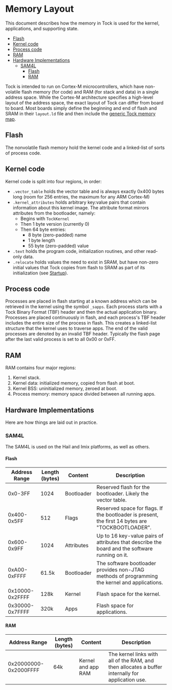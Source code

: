 Memory Layout
=============

This document describes how the memory in Tock is used for the
kernel, applications, and supporting state.

<!-- npm i -g markdown-toc; markdown-toc -i Memory_Layout.md -->

<!-- toc -->

- [Flash](#flash)
- [Kernel code](#kernel-code)
- [Process code](#process-code)
- [RAM](#ram)
- [Hardware Implementations](#hardware-implementations)
  * [SAM4L](#sam4l)
    + [Flash](#flash-1)
    + [RAM](#ram-1)

<!-- tocstop -->

Tock is intended to run on Cortex-M microcontrollers, which have
non-volatile flash memory (for code) and RAM (for stack and data) in a
single address space. While the Cortex-M architecture specifies a
high-level layout of the address space, the exact layout of Tock can
differ from board to board. Most boards simply define the beginning and
end of flash and SRAM in their `layout.ld` file and then include the
[generic Tock memory map](../boards/kernel_layout.ld).

## Flash

The nonvolatile flash memory hold the kernel code and a linked-list of sorts of
process code.

## Kernel code

Kernel code is split into four regions, in order:

  - `.vector_table` holds the vector table and is always exactly 0x400 bytes
    long (room for 256 entries, the maximum for any ARM Cortex-M)
  - `.kernel_attributes` holds arbitrary key:value pairs that contain
    information about this kernel image. The attribute format mirrors
    attributes from the bootloader, namely:
    - Begins with `TockKernel`
    - Then 1 byte version (currently 0)
    - Then 64 byte entries:
       - 8 byte (zero-padded) name
       - 1 byte length
       - 55 byte (zero-padded) value
  - `.text` holds the program code, initialization routines, and other
    read-only data.
  - `.relocate` holds values the need to exist in SRAM, but have non-zero
    initial values that Tock copies from flash to SRAM as part of its
    initialization (see [Startup](Startup.md)).

## Process code

Processes are placed in flash starting at a known address which can be retrieved
in the kernel using the symbol `_sapps`. Each process starts with a Tock Binary
Format (TBF) header and then the actual application binary. Processes are placed
continuously in flash, and each process's TBF header includes the entire size of
the process in flash. This creates a linked-list structure that the kernel uses
to traverse apps. The end of the valid processes are denoted by an invalid TBF
header. Typically the flash page after the last valid process is set to all 0x00
or 0xFF.

## RAM

RAM contains four major regions:

1. Kernel stack.
2. Kernel data: initialized memory, copied from flash at boot.
3. Kernel BSS: uninitialized memory, zeroed at boot.
4. Process memory: memory space divided between all running apps.


## Hardware Implementations

Here are how things are laid out in practice.

### SAM4L

The SAM4L is used on the Hail and Imix platforms, as well as others.

#### Flash

| Address Range   | Length (bytes) | Content    | Description                                                                                      |
|-----------------|----------------|------------|--------------------------------------------------------------------------------------------------|
| 0x0-3FF         | 1024           | Bootloader | Reserved flash for the bootloader.  Likely the vector table.                                     |
| 0x400-0x5FF     | 512            | Flags      | Reserved space for flags. If the bootloader is present, the first 14 bytes are "TOCKBOOTLOADER". |
| 0x600-0x9FF     | 1024           | Attributes | Up to 16 key-value pairs of attributes that describe the board and the software running on it.   |
| 0xA00-0xFFFF    | 61.5k          | Bootloader | The software bootloader provides non-JTAG methods of programming the kernel and applications.    |
| 0x10000-0x2FFFF | 128k           | Kernel     | Flash space for the kernel.                                                                      |
| 0x30000-0x7FFFF | 320k           | Apps       | Flash space for applications.                                                                    |

#### RAM

| Address Range         | Length (bytes) | Content            | Description                                                                                       |
|-----------------------|----------------|--------------------|---------------------------------------------------------------------------------------------------|
| 0x20000000-0x2000FFFF | 64k            | Kernel and app RAM | The kernel links with all of the RAM, and then allocates a buffer internally for application use. |
